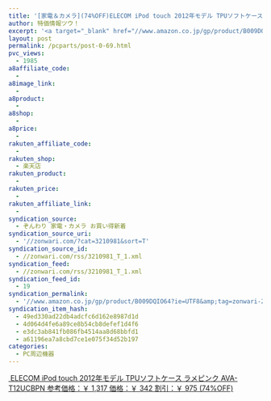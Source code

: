 ```yaml
---
title: '[家電＆カメラ](74%OFF)ELECOM iPod touch 2012年モデル TPUソフトケース ラメピンク AVA-T12UCBPN ￥342'
author: 特価情報ツウ！
excerpt: '<a target="_blank" href="//www.amazon.co.jp/gp/product/B009DQIO64?ie=UTF8&amp;tag=zonwari-22&amp;linkCode=as2&amp;camp=247&amp;creative=7399&amp;creativeASIN=B009DQIO64"><img src="//ecx.images-amazon.com/images/I/3186FhtkKAL._SL100_.jpg"><br>ELECOM iPod touch 2012&#24180;&#12514;&#12487;&#12523; TPU&#12477;&#12501;&#12488;&#12465;&#12540;&#12473; &#12521;&#12513;&#12500;&#12531;&#12463; AVA-T12UCBPN<br>&#21442;&#32771;&#20385;&#26684;&#65306;&#65509; 1,317<br>&#20385;&#26684;&#65306;&#65509; 342<br>&#21106;&#24341;&#65306;&#65509; 975 (74%OFF)</a>'
layout: post
permalink: /pcparts/post-0-69.html
pvc_views:
  - 1985
a8affiliate_code:
  -
a8image_link:
  -
a8product:
  -
a8shop:
  -
a8price:
  -
rakuten_affiliate_code:
  -
rakuten_shop:
  - 楽天店
rakuten_product:
  -
rakuten_price:
  -
rakuten_affiliate_link:
  -
syndication_source:
  - ぞんわり 家電・カメラ お買い得新着
syndication_source_uri:
  - '//zonwari.com/?cat=3210981&sort=T'
syndication_source_id:
  - //zonwari.com/rss/3210981_T_1.xml
syndication_feed:
  - //zonwari.com/rss/3210981_T_1.xml
syndication_feed_id:
  - 19
syndication_permalink:
  - '//www.amazon.co.jp/gp/product/B009DQIO64?ie=UTF8&amp;tag=zonwari-22&amp;linkCode=as2&amp;camp=247&amp;creative=7399&amp;creativeASIN=B009DQIO64'
syndication_item_hash:
  - 49ed330ad22db4adcfc6d162e8987d1d
  - 4d064d4fe6a89ce8b54cb8defef1d4f6
  - e3dc3ab841fb086fb4514aa8d68bbfd1
  - a61196ea7a8cbd7ce1e075f34d52b197
categories:
  - PC周辺機器
---
```

[<img src='//i0.wp.com/ecx.images-amazon.com/images/I/3186FhtkKAL._SL150_.jpg?w=546' title="" alt="" data-recalc-dims="1" />
ELECOM iPod touch 2012年モデル TPUソフトケース ラメピンク AVA-T12UCBPN
参考価格：￥ 1,317
価格：￥ 342
割引：￥ 975 (74%OFF)][1]

 [1]: //www.amazon.co.jp/gp/product/B009DQIO64?ie=UTF8&#038;tag=tokkajohotsu-22&#038;linkCode=as2&#038;camp=247&#038;creative=7399&#038;creativeASIN=B009DQIO64
